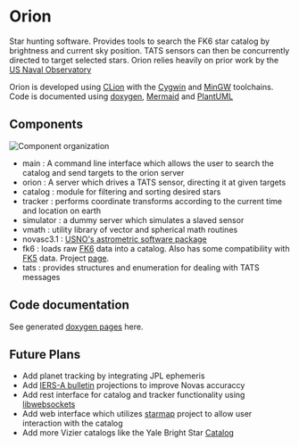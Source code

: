 # Orion

Star hunting software. Provides tools to search the FK6 star catalog by brightness and current sky 
position. TATS sensors can then be concurrently directed to target selected stars. Orion relies heavily 
on prior work by the [US Naval Observatory](http://www.usno.navy.mil/USNO/)

Orion is developed using [CLion](https://www.jetbrains.com/clion/) with the [Cygwin](https://www.cygwin.com/) and 
[MinGW](http://mingw.org/) toolchains. Code is documented using [doxygen](http://www.doxygen.org), 
[Mermaid](https://mermaidjs.github.io/) and [PlantUML](http://plantuml.com/)

## Components

![Component organization](https://caseyshields.github.io/Orion/diagrams/novas.svg)

 - main : A command line interface which allows the user to search the catalog and send targets to the orion server
 - orion : A server which drives a TATS sensor, directing it at given targets
 - catalog : module for filtering and sorting desired stars
 - tracker : performs coordinate transforms according to the current time and location on earth 
 - simulator : a dummy server which simulates a slaved sensor
 - vmath : utility library of vector and spherical math routines
 - novasc3.1 : [USNO's astrometric software package](http://aa.usno.navy.mil/software/novas/novas_info.php)
 - fk6 : loads raw [FK6](http://cdsarc.u-strasbg.fr/viz-bin/Cat?I/264) data into a catalog. Also has some compatibility with [FK5](http://www-kpno.kpno.noao.edu/Info/Caches/Catalogs/FK5/fk5.html) data. Project [page](http://wwwadd.zah.uni-heidelberg.de/datenbanken/fk6/index.php.de).
 - tats : provides structures and enumeration for dealing with TATS messages

## Code documentation

See generated [doxygen pages](https://caseyshields.github.io/Orion/index.html) here.

## Future Plans
 
  - Add planet tracking by integrating JPL ephemeris
  - Add [IERS-A bulletin](http://maia.usno.navy.mil/ser7/ser7.dat) projections to improve Novas accuraccy
  - Add rest interface for catalog and tracker functionality using [libwebsockets](https://libwebsockets.org/)
  - Add web interface which utilizes [starmap](https://caseyshields.github.io/starlog/index.html) project to allow user interaction with the catalog
  - Add more Vizier catalogs like the Yale Bright Star [Catalog](http://tdc-www.harvard.edu/catalogs/bsc5.html)
  